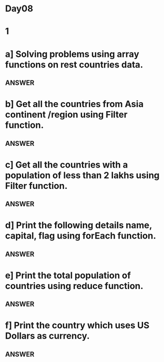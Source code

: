 # Day08
# 1
# a] Solving problems using array functions on rest countries data.
ANSWER
----
# b] Get all the countries from Asia continent /region using Filter function.
ANSWER
----

# c] Get all the countries with a population of less than 2 lakhs using Filter function.
ANSWER
----

# d] Print the following details name, capital, flag using forEach function.
ANSWER
----

# e] Print the total population of countries using reduce function.
ANSWER 
----

# f] Print the country which uses US Dollars as currency.
ANSWER
----

